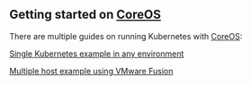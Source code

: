 ## Getting started on [CoreOS](http://coreos.com)

There are multiple guides on running Kubernetes with [CoreOS](http://coreos.com):

[Single Kubernetes example in any environment](http://coreos.com/blog/running-kubernetes-example-on-CoreOS-part-1/)

[Multiple host example using VMware Fusion](http://coreos.com/blog/running-kubernetes-example-on-CoreOS-part-2/)
